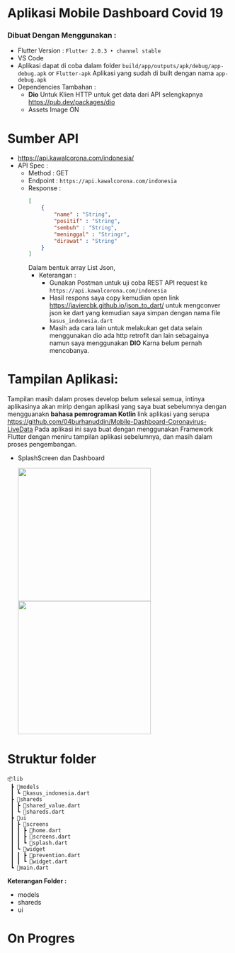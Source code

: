 # Aplikasi Mobile Dashboard Covid 19
### Dibuat Dengan Menggunakan :
- Flutter Version : `Flutter 2.0.3 • channel stable`
- VS Code
- Aplikasi dapat di coba dalam folder ```build/app/outputs/apk/debug/app-debug.apk``` or ```Flutter-apk``` Aplikasi yang sudah di built dengan nama `app-debug.apk`
- Dependencies Tambahan :
    - <b>Dio</b> Untuk Klien HTTP untuk get data dari API selengkapnya https://pub.dev/packages/dio
    - Assets Image ON
# Sumber API
- https://api.kawalcorona.com/indonesia/
- API Spec :
    - Method : GET
    - Endpoint : `https://api.kawalcorona.com/indonesia`
    - Response :
        ```json
        [
            {
                "name" : "String",
                "positif" : "String",
                "sembuh" : "String",
                "meninggal" : "Stringr",
                "dirawat" : "String"
            }
        ]
        ```
        Dalam bentuk array List Json,
        - Keterangan :
            - Gunakan Postman untuk uji coba REST API request ke `https://api.kawalcorona.com/indonesia` 
            - Hasil respons saya copy kemudian open link https://javiercbk.github.io/json_to_dart/ untuk mengconver json ke dart yang kemudian saya simpan dengan nama file ```kasus_indonesia.dart```
            - Masih ada cara lain untuk melakukan get data selain menggunakan dio ada http retrofit dan lain sebagainya namun saya menggunakan <b>DIO</b> Karna belum pernah mencobanya.
# Tampilan Aplikasi:
Tampilan masih dalam proses develop belum selesai semua, intinya aplikasinya akan mirip dengan aplikasi yang saya buat sebelumnya dengan mengguanakn <b>bahasa pemrograman Kotlin</b> link aplikasi yang serupa https://github.com/04burhanuddin/Mobile-Dashboard-Coronavirus-LiveData Pada aplikasi ini saya buat dengan  menggunakan Framework Flutter dengan meniru tampilan aplikasi sebelumnya, dan masih dalam proses pengembangan.
- SplashScreen dan Dashboard
    
    <img src="" width="300px"> <img src="" width="300px">

# Struktur folder
```
📦lib
 ┣ 📂models
 ┃ ┗ 📜kasus_indonesia.dart
 ┣ 📂shareds
 ┃ ┣ 📜shared_value.dart
 ┃ ┗ 📜shareds.dart
 ┣ 📂ui
 ┃ ┣ 📂screens
 ┃ ┃ ┣ 📜home.dart
 ┃ ┃ ┣ 📜screens.dart
 ┃ ┃ ┗ 📜splash.dart
 ┃ ┗ 📂widget
 ┃ ┃ ┣ 📜prevention.dart
 ┃ ┃ ┗ 📜widget.dart
 ┗ 📜main.dart
 ```
 <b>Keterangan Folder :</b>
 - models
 - shareds
 - ui

# On Progres
